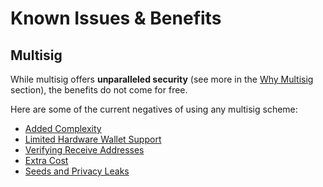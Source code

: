 # Known Issues & Benefits

## Multisig

While multisig offers **unparalleled security** (see more in the [Why Multisig](#why-multisig) section), the benefits do not come for free.

Here are some of the current negatives of using any multisig scheme:

* [Added Complexity](#complexity)
* [Limited Hardware Wallet Support](#hardware-wallet-vendors)
* [Verifying Receive Addresses](#verify-receive-address)
* [Extra Cost](#cost)
* [Seeds and Privacy Leaks](#seeds-and-privacy)

